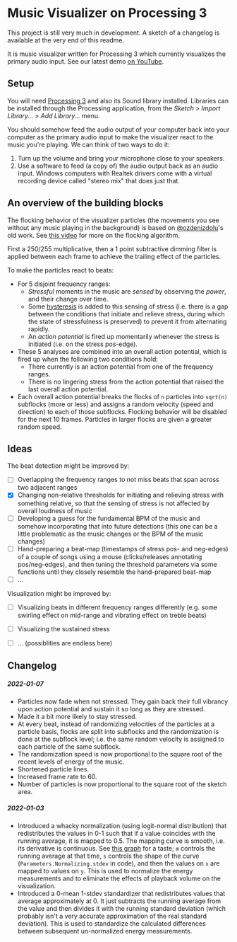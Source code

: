 # Music Visualizer on Processing 3
This project is still very much in development.
A sketch of a changelog is available at the very end of this readme.

It is music visualizer written for Processing 3 which currently visualizes the primary audio input. See our latest demo [on YouTube](https://www.youtube.com/watch?v=5WBuLbDNuXA).

## Setup
You will need [Processing 3](https://processing.org/download) and also its Sound library installed. Libraries can be installed through the Processing application, from the *Sketch > Import Library... > Add Library...* menu.

You should somehow feed the audio output of your computer back into your computer as the primary audio input to make the visualizer react to the music you're playing. We can think of two ways to do it:
1) Turn up the volume and bring your microphone close to your speakers.
2) Use a software to feed (a copy of) the audio output back as an audio input. Windows computers with Realtek drivers come with a virtual recording device called "stereo mix" that does just that.

## An overview of the building blocks
The flocking behavior of the visualizer particles (the movements you see without any music playing in the background) is based on [@ozdenizdolu](https://github.com/ozdenizdolu)'s old work. See [this video](https://www.youtube.com/watch?v=mhjuuHl6qHM) for more on the flocking algorithm.

First a 250/255 multiplicative, then a 1 point subtractive dimming filter is applied between each frame to achieve the trailing effect of the particles.

To make the particles react to beats:
- For 5 disjoint frequency ranges:
  - *Stressful* moments in the music are *sensed* by observing the *power*, and their change over time.
  - Some [hysteresis](https://en.wikipedia.org/wiki/Hysteresis#Electronic_circuits) is added to this sensing of stress (i.e. there is a gap between the conditions that initiate and relieve stress, during which the state of stressfulness is preserved) to prevent it from alternating rapidly.
  - An *action potential* is fired up momentarily whenever the stress is initiated (i.e. on the stress pos-edge).
- These 5 analyses are combined into an overall action potential, which is fired up when the following two conditions hold:
  - There currently is an action potential from one of the frequency ranges.
  - There is no lingering stress from the action potential that raised the last overall action potential.
- Each overall action potential breaks the flocks of `n` particles into `sqrt(n)` subflocks (more or less) and assigns a random velocity (speed and direction) to each of those subflocks.  Flocking behavior will be disabled for the next 10 frames. Particles in larger flocks are given a greater random speed.

## Ideas
The beat detection might be improved by:
- [ ] Overlapping the frequency ranges to not miss beats that span across two adjacent ranges
- [x] Changing non-relative thresholds for initiating and relieving stress with something relative, so that the sensing of stress is not affected by overall loudness of music
- [ ] Developing a guess for the fundamental BPM of the music and somehow incorporating that into future detections (this one can be a little problematic as the music changes or the BPM of the music changes)
- [ ] Hand-preparing a beat-map (timestamps of stress pos- and neg-edges) of a couple of songs using a mouse (clicks/releases annotating pos/neg-edges), and then tuning the threshold parameters via some functions until they closely resemble the hand-prepared beat-map
- [ ] ...

Visualization might be improved by:
- [ ] Visualizing beats in different frequency ranges differently (e.g. some swirling effect on mid-range and vibrating effect on treble beats)
- [ ] Visualizing the sustained stress
- [ ] ... (possiblities are endless here)


## Changelog

##### 2022-01-07
- Particles now fade when not stressed. They gain back their full vibrancy upon action potential and sustain it so long as they are stressed.
- Made it a bit more likely to stay stressed.
- At every beat, instead of randomizing velocities of the particles at a particle basis, flocks are split into subflocks and the randomization is done at the subflock level; i.e. the same random velocity is assigned to each particle of the same subflock.
- The randomization speed is now proportional to the square root of the recent levels of energy of the music.
- Shortened particle lines.
- Increased frame rate to 60.
- Number of particles is now proportional to the square root of the sketch area.

##### 2022-01-03
- Introduced a whacky normalization (using logit-normal distribution) that redistributes the values in 0-1 such that if a value coincides with the running average, it is mapped to 0.5.  The mapping curve is smooth, i.e. its derivative is continuous.  See [this graph](https://www.desmos.com/calculator/yjsz5uig7o) for a taste; `m` controls the running average at that time, `s` controls the shape of the curve (`Parameters.Normalizing.stdev` in code), and then the values on `x` are mapped to values on `y`.  This is used to normalize the energy measurements and to eliminate the effects of playback volume on the visualization.
- Introduced a 0-mean 1-stdev standardizer that redistributes values that average approximately at 0. It just subtracts the running average from the value and then divides it with the running standard deviation (which probably isn't a very accurate approximation of the real standard deviation).  This is used to standardize the calculated differences between subsequent un-normalized energy measurements.
